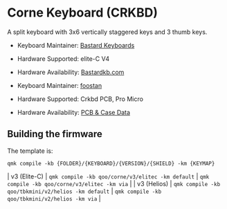 # Corne Keyboard (CRKBD)

A split keyboard with 3x6 vertically staggered keys and 3 thumb keys.

* Keyboard Maintainer: [Bastard Keyboards](https://github.com/Bastardkb/)
* Hardware Supported: elite-C V4
* Hardware Availability: [Bastardkb.com](https://bastardkb.com/)

* Keyboard Maintainer: [foostan](https://github.com/foostan/)
* Hardware Supported: Crkbd PCB, Pro Micro  
* Hardware Availability: [PCB & Case Data](https://github.com/foostan/crkbd)

## Building the firmware

The template is:

```shell
qmk compile -kb {FOLDER}/{KEYBOARD}/{VERSION}/{SHIELD} -km {KEYMAP}
```
| v3 (Elite-C)    | `qmk compile -kb qoo/corne/v3/elitec -km default`     | `qmk compile -kb qoo/corne/v3/elitec -km via`      |
| v3 (Helios)     | `qmk compile -kb qoo/tbkmini/v2/helios -km default`   | `qmk compile -kb qoo/tbkmini/v2/helios -km via`  |